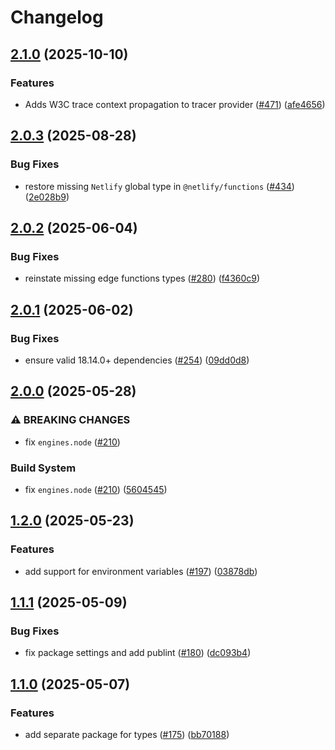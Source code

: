 # Changelog

## [2.1.0](https://github.com/netlify/primitives/compare/types-v2.0.3...types-v2.1.0) (2025-10-10)


### Features

* Adds W3C trace context propagation to tracer provider ([#471](https://github.com/netlify/primitives/issues/471)) ([afe4656](https://github.com/netlify/primitives/commit/afe4656df5c3bed13ae8c3357205c07efa27c698))

## [2.0.3](https://github.com/netlify/primitives/compare/types-v2.0.2...types-v2.0.3) (2025-08-28)


### Bug Fixes

* restore missing `Netlify` global type in `@netlify/functions` ([#434](https://github.com/netlify/primitives/issues/434)) ([2e028b9](https://github.com/netlify/primitives/commit/2e028b9cbdc88a61da1641ec9bf30704e2b36220))

## [2.0.2](https://github.com/netlify/primitives/compare/types-v2.0.1...types-v2.0.2) (2025-06-04)


### Bug Fixes

* reinstate missing edge functions types ([#280](https://github.com/netlify/primitives/issues/280)) ([f4360c9](https://github.com/netlify/primitives/commit/f4360c955812e7b96dfb1b0f8112d70496488ee2))

## [2.0.1](https://github.com/netlify/primitives/compare/types-v2.0.0...types-v2.0.1) (2025-06-02)


### Bug Fixes

* ensure valid 18.14.0+ dependencies ([#254](https://github.com/netlify/primitives/issues/254)) ([09dd0d8](https://github.com/netlify/primitives/commit/09dd0d8e1ab0c028eee8715b05307d8961b28463))

## [2.0.0](https://github.com/netlify/primitives/compare/types-v1.2.0...types-v2.0.0) (2025-05-28)


### ⚠ BREAKING CHANGES

* fix `engines.node` ([#210](https://github.com/netlify/primitives/issues/210))

### Build System

* fix `engines.node` ([#210](https://github.com/netlify/primitives/issues/210)) ([5604545](https://github.com/netlify/primitives/commit/56045450d0f6c24988a8956c1946209bda4502bc))

## [1.2.0](https://github.com/netlify/primitives/compare/types-v1.1.1...types-v1.2.0) (2025-05-23)


### Features

* add support for environment variables ([#197](https://github.com/netlify/primitives/issues/197)) ([03878db](https://github.com/netlify/primitives/commit/03878dbfff4e7e379b9d3e4fb6d9d783e66cc2af))

## [1.1.1](https://github.com/netlify/primitives/compare/types-v1.1.0...types-v1.1.1) (2025-05-09)


### Bug Fixes

* fix package settings and add publint ([#180](https://github.com/netlify/primitives/issues/180)) ([dc093b4](https://github.com/netlify/primitives/commit/dc093b4bece80c79b73981602033e60497f87aa4))

## [1.1.0](https://github.com/netlify/primitives/compare/types-v1.0.0...types-v1.1.0) (2025-05-07)


### Features

* add separate package for types ([#175](https://github.com/netlify/primitives/issues/175)) ([bb70188](https://github.com/netlify/primitives/commit/bb7018856ebda7a52ccff291cb306478e2853468))
